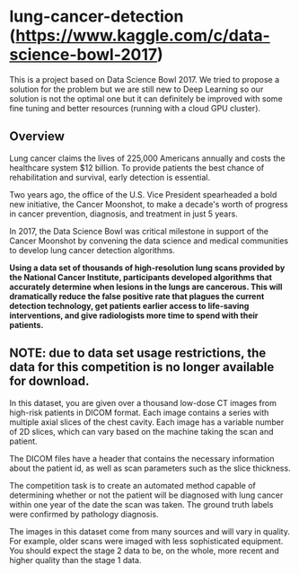 # lung-cancer-detection (https://www.kaggle.com/c/data-science-bowl-2017)
This is a project based on Data Science Bowl 2017. We tried to propose a solution for the problem but we are still new to Deep Learning so our solution is not the optimal one but it can definitely be improved with some fine tuning and better resources (running with a cloud GPU cluster).

## Overview

Lung cancer claims the lives of 225,000 Americans annually and costs the healthcare system $12 billion. To provide patients the best chance of rehabilitation and survival, early detection is essential.

Two years ago, the office of the U.S. Vice President spearheaded a bold new initiative, the Cancer Moonshot, to make a decade's worth of progress in cancer prevention, diagnosis, and treatment in just 5 years.

In 2017, the Data Science Bowl was critical milestone in support of the Cancer Moonshot by convening the data science and medical communities to develop lung cancer detection algorithms.

**Using a data set of thousands of high-resolution lung scans provided by the National Cancer Institute, participants developed algorithms that accurately determine when lesions in the lungs are cancerous. This will dramatically reduce the false positive rate that plagues the current detection technology, get patients earlier access to life-saving interventions, and give radiologists more time to spend with their patients.**



## NOTE: due to data set usage restrictions, the data for this competition is no longer available for download.

In this dataset, you are given over a thousand low-dose CT images from high-risk patients in DICOM format. Each image contains a series with multiple axial slices of the chest cavity. Each image has a variable number of 2D slices, which can vary based on the machine taking the scan and patient.

The DICOM files have a header that contains the necessary information about the patient id, as well as scan parameters such as the slice thickness.

The competition task is to create an automated method capable of determining whether or not the patient will be diagnosed with lung cancer within one year of the date the scan was taken. The ground truth labels were confirmed by pathology diagnosis.

The images in this dataset come from many sources and will vary in quality. For example, older scans were imaged with less sophisticated equipment. You should expect the stage 2 data to be, on the whole, more recent and higher quality than the stage 1 data.
